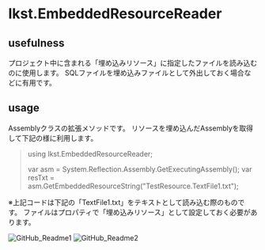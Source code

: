# Ikst.EmbeddedResourceReader

## usefulness
プロジェクト中に含まれる「埋め込みリソース」に指定したファイルを読み込むのに使用します。
SQLファイルを埋め込みファイルとして外出しておく場合などに有用です。

## usage
Assemblyクラスの拡張メソッドです。
リソースを埋め込んだAssemblyを取得して下記の様に利用します。

> using Ikst.EmbeddedResourceReader;
> 
> var asm = System.Reflection.Assembly.GetExecutingAssembly();
> var resTxt = asm.GetEmbeddedResourceString("TestResource.TextFile1.txt");

※上記コードは下記の「TextFile1.txt」をテキストとして読み込む際のものです。
ファイルはプロパティで「埋め込みリソース」として設定しておく必要があります。

![GitHub_Readme1](https://user-images.githubusercontent.com/9896145/105632242-8043d800-5e95-11eb-8c51-37c4196a63ca.png) ![GitHub_Readme2](https://user-images.githubusercontent.com/9896145/105632264-8e91f400-5e95-11eb-9e61-90c57910c24c.png)
